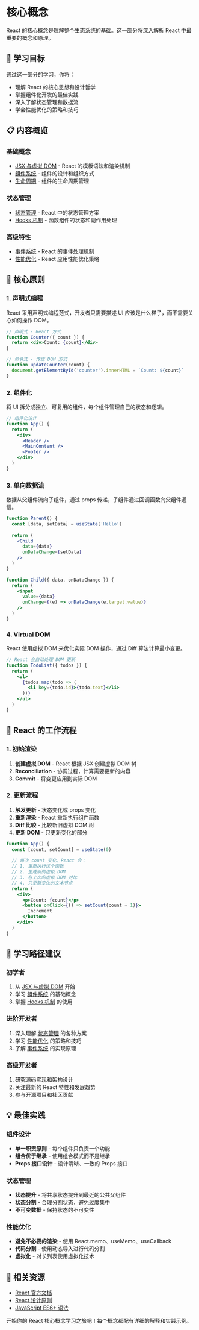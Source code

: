 # 核心概念

React 的核心概念是理解整个生态系统的基础。这一部分将深入解析 React 中最重要的概念和原理。

## 🎯 学习目标

通过这一部分的学习，你将：

- 理解 React 的核心思想和设计哲学
- 掌握组件化开发的最佳实践
- 深入了解状态管理和数据流
- 学会性能优化的策略和技巧

## 📋 内容概览

### 基础概念
- [JSX 与虚拟 DOM](./jsx-vdom) - React 的模板语法和渲染机制
- [组件系统](./components) - 组件的设计和组织方式
- [生命周期](./lifecycle) - 组件的生命周期管理

### 状态管理
- [状态管理](./state-management) - React 中的状态管理方案
- [Hooks 机制](./hooks) - 函数组件的状态和副作用处理

### 高级特性
- [事件系统](./events) - React 的事件处理机制
- [性能优化](./performance) - React 应用性能优化策略

## 🌟 核心原则

### 1. 声明式编程
React 采用声明式编程范式，开发者只需要描述 UI 应该是什么样子，而不需要关心如何操作 DOM。

```jsx
// 声明式 - React 方式
function Counter({ count }) {
  return <div>Count: {count}</div>
}

// 命令式 - 传统 DOM 方式
function updateCounter(count) {
  document.getElementById('counter').innerHTML = `Count: ${count}`
}
```

### 2. 组件化
将 UI 拆分成独立、可复用的组件，每个组件管理自己的状态和逻辑。

```jsx
// 组件化设计
function App() {
  return (
    <div>
      <Header />
      <MainContent />
      <Footer />
    </div>
  )
}
```

### 3. 单向数据流
数据从父组件流向子组件，通过 props 传递，子组件通过回调函数向父组件通信。

```jsx
function Parent() {
  const [data, setData] = useState('Hello')
  
  return (
    <Child 
      data={data} 
      onDataChange={setData} 
    />
  )
}

function Child({ data, onDataChange }) {
  return (
    <input 
      value={data}
      onChange={(e) => onDataChange(e.target.value)}
    />
  )
}
```

### 4. Virtual DOM
React 使用虚拟 DOM 来优化实际 DOM 操作，通过 Diff 算法计算最小变更。

```jsx
// React 会自动处理 DOM 更新
function TodoList({ todos }) {
  return (
    <ul>
      {todos.map(todo => (
        <li key={todo.id}>{todo.text}</li>
      ))}
    </ul>
  )
}
```

## 🔄 React 的工作流程

### 1. 初始渲染
1. **创建虚拟 DOM** - React 根据 JSX 创建虚拟 DOM 树
2. **Reconciliation** - 协调过程，计算需要更新的内容
3. **Commit** - 将变更应用到实际 DOM

### 2. 更新流程
1. **触发更新** - 状态变化或 props 变化
2. **重新渲染** - React 重新执行组件函数
3. **Diff 比较** - 比较新旧虚拟 DOM 树
4. **更新 DOM** - 只更新变化的部分

```jsx
function App() {
  const [count, setCount] = useState(0)
  
  // 每次 count 变化，React 会：
  // 1. 重新执行这个函数
  // 2. 生成新的虚拟 DOM
  // 3. 与上次的虚拟 DOM 对比
  // 4. 只更新变化的文本节点
  return (
    <div>
      <p>Count: {count}</p>
      <button onClick={() => setCount(count + 1)}>
        Increment
      </button>
    </div>
  )
}
```

## 🧭 学习路径建议

### 初学者
1. 从 [JSX 与虚拟 DOM](./jsx-vdom) 开始
2. 学习 [组件系统](./components) 的基础概念
3. 掌握 [Hooks 机制](./hooks) 的使用

### 进阶开发者
1. 深入理解 [状态管理](./state-management) 的各种方案
2. 学习 [性能优化](./performance) 的策略和技巧
3. 了解 [事件系统](./events) 的实现原理

### 高级开发者
1. 研究源码实现和架构设计
2. 关注最新的 React 特性和发展趋势
3. 参与开源项目和社区贡献

## 💡 最佳实践

### 组件设计
- **单一职责原则** - 每个组件只负责一个功能
- **组合优于继承** - 使用组合模式而不是继承
- **Props 接口设计** - 设计清晰、一致的 Props 接口

### 状态管理
- **状态提升** - 将共享状态提升到最近的公共父组件
- **状态分割** - 合理分割状态，避免过度集中
- **不可变数据** - 保持状态的不可变性

### 性能优化
- **避免不必要的渲染** - 使用 React.memo、useMemo、useCallback
- **代码分割** - 使用动态导入进行代码分割
- **虚拟化** - 对长列表使用虚拟化技术

## 🔗 相关资源

- [React 官方文档](https://react.dev/)
- [React 设计原则](https://react.dev/learn/thinking-in-react)
- [JavaScript ES6+ 语法](https://developer.mozilla.org/zh-CN/docs/Web/JavaScript)

开始你的 React 核心概念学习之旅吧！每个概念都配有详细的解释和实践示例。
